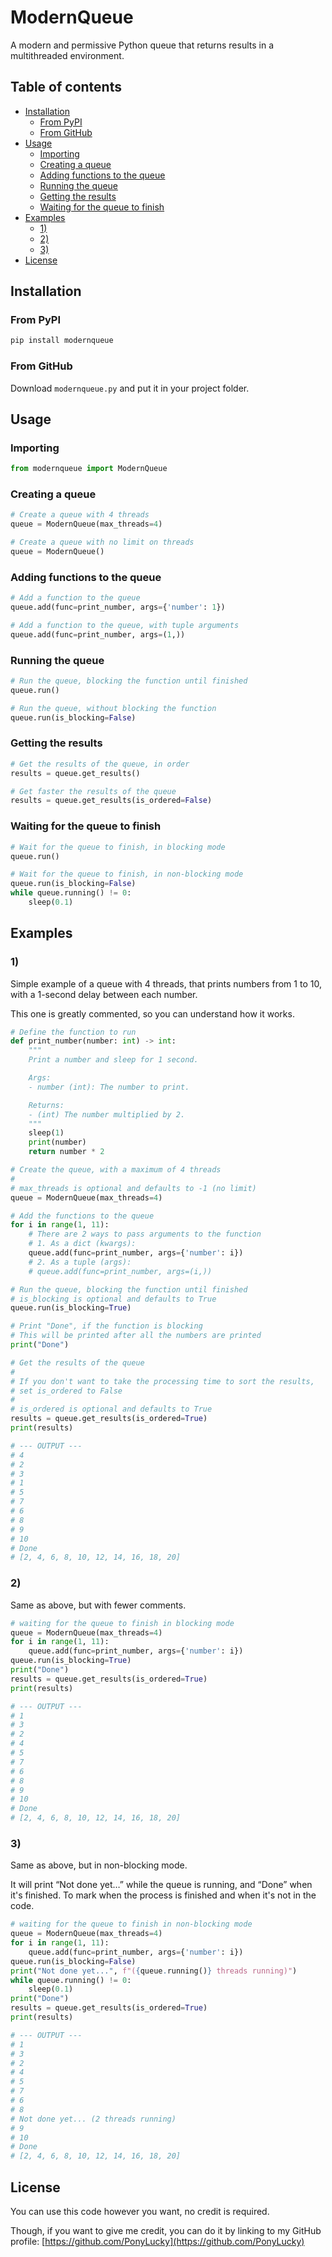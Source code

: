 # ModernQueue
A modern and permissive Python queue that returns results in a multithreaded environment.

## Table of contents
- [Installation](#installation)
  - [From PyPI](#from-pypi)
  - [From GitHub](#from-github)
- [Usage](#usage)
  - [Importing](#importing)
  - [Creating a queue](#creating-a-queue)
  - [Adding functions to the queue](#adding-functions-to-the-queue)
  - [Running the queue](#running-the-queue)
  - [Getting the results](#getting-the-results)
  - [Waiting for the queue to finish](#waiting-for-the-queue-to-finish)
- [Examples](#examples)
  - [1)](#1)
  - [2)](#2)
  - [3)](#3)
- [License](#license)

## Installation
### From PyPI
```bash
pip install modernqueue
```

### From GitHub
Download `modernqueue.py` and put it in your project folder.

## Usage
### Importing
```python
from modernqueue import ModernQueue
```

### Creating a queue
```python
# Create a queue with 4 threads
queue = ModernQueue(max_threads=4)

# Create a queue with no limit on threads
queue = ModernQueue()
```

### Adding functions to the queue
```python
# Add a function to the queue
queue.add(func=print_number, args={'number': 1})

# Add a function to the queue, with tuple arguments
queue.add(func=print_number, args=(1,))
```

### Running the queue
```python
# Run the queue, blocking the function until finished
queue.run()

# Run the queue, without blocking the function
queue.run(is_blocking=False)
```

### Getting the results
```python
# Get the results of the queue, in order
results = queue.get_results()

# Get faster the results of the queue
results = queue.get_results(is_ordered=False)
```

### Waiting for the queue to finish
```python
# Wait for the queue to finish, in blocking mode
queue.run()

# Wait for the queue to finish, in non-blocking mode
queue.run(is_blocking=False)
while queue.running() != 0:
    sleep(0.1)
```

## Examples
### 1)
Simple example of a queue with 4 threads, that prints numbers from 1 to 10, with a 1-second delay between each number.

This one is greatly commented, so you can understand how it works.
```python
# Define the function to run
def print_number(number: int) -> int:
    """
    Print a number and sleep for 1 second.

    Args:
    - number (int): The number to print.

    Returns:
    - (int) The number multiplied by 2.
    """
    sleep(1)
    print(number)
    return number * 2

# Create the queue, with a maximum of 4 threads
#
# max_threads is optional and defaults to -1 (no limit)
queue = ModernQueue(max_threads=4)

# Add the functions to the queue
for i in range(1, 11):
    # There are 2 ways to pass arguments to the function
    # 1. As a dict (kwargs):
    queue.add(func=print_number, args={'number': i})
    # 2. As a tuple (args):
    # queue.add(func=print_number, args=(i,))

# Run the queue, blocking the function until finished
# is_blocking is optional and defaults to True
queue.run(is_blocking=True)

# Print "Done", if the function is blocking
# This will be printed after all the numbers are printed
print("Done")

# Get the results of the queue
# 
# If you don't want to take the processing time to sort the results,
# set is_ordered to False
# 
# is_ordered is optional and defaults to True
results = queue.get_results(is_ordered=True)
print(results)

# --- OUTPUT ---
# 4
# 2
# 3
# 1
# 5
# 7
# 6
# 8
# 9
# 10
# Done
# [2, 4, 6, 8, 10, 12, 14, 16, 18, 20]
```

### 2)
Same as above, but with fewer comments.
```python
# waiting for the queue to finish in blocking mode
queue = ModernQueue(max_threads=4)
for i in range(1, 11):
    queue.add(func=print_number, args={'number': i})
queue.run(is_blocking=True)
print("Done")
results = queue.get_results(is_ordered=True)
print(results)

# --- OUTPUT ---
# 1
# 3
# 2
# 4
# 5
# 7
# 6
# 8
# 9
# 10
# Done
# [2, 4, 6, 8, 10, 12, 14, 16, 18, 20]
```

### 3)
Same as above, but in non-blocking mode.

It will print “Not done yet…” while the queue is running, and “Done” when it's finished. To mark when the process is finished and when it's not in the code.
```python
# waiting for the queue to finish in non-blocking mode
queue = ModernQueue(max_threads=4)
for i in range(1, 11):
    queue.add(func=print_number, args={'number': i})
queue.run(is_blocking=False)
print("Not done yet...", f"({queue.running()} threads running)")
while queue.running() != 0:
    sleep(0.1)
print("Done")
results = queue.get_results(is_ordered=True)
print(results)

# --- OUTPUT ---
# 1
# 3
# 2
# 4
# 5
# 7
# 6
# 8
# Not done yet... (2 threads running)
# 9
# 10
# Done
# [2, 4, 6, 8, 10, 12, 14, 16, 18, 20]
```

## License
You can use this code however you want, no credit is required.

Though, if you want to give me credit, you can do it by linking to my GitHub profile:
[https://github.com/PonyLucky](https://github.com/PonyLucky)